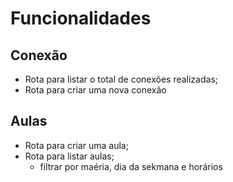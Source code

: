 # Funcionalidades

## Conexão

- Rota para listar o total de conexões realizadas;
- Rota para criar uma nova conexão

## Aulas

- Rota para criar uma aula;
- Rota para listar aulas;
    - filtrar por maéria, dia da sekmana e horários